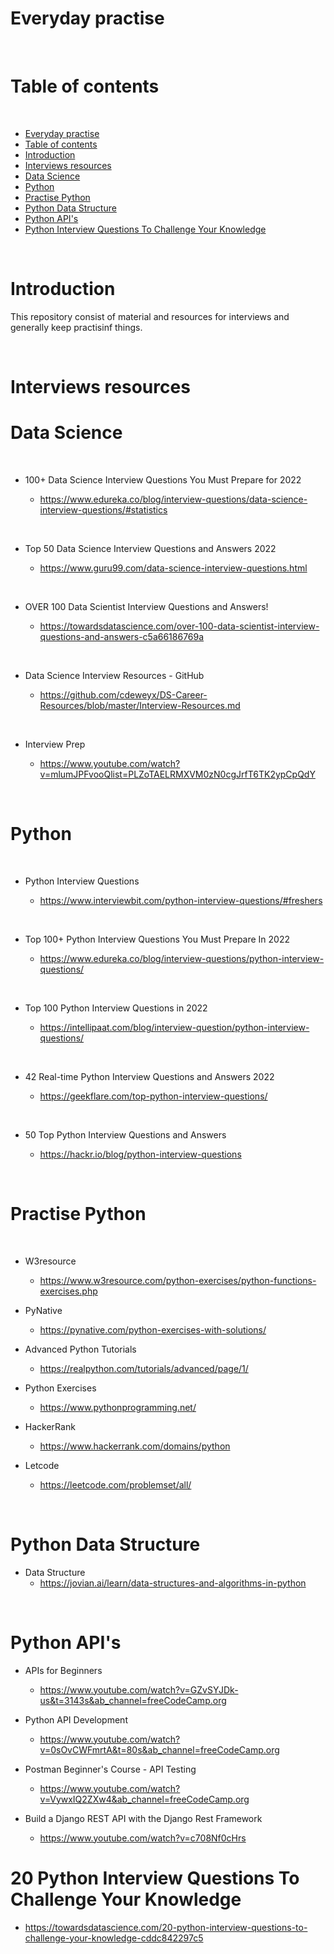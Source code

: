 
# Everyday practise

<p>&nbsp;</p>

# Table of contents

<p>&nbsp;</p>

<!-- TOC -->

- [Everyday practise](#everyday-practise)
- [Table of contents](#table-of-contents)
- [Introduction](#introduction)
- [Interviews resources](#interviews-resources)
- [Data Science](#data-science)
- [Python](#python)
- [Practise Python](#practise-python)
- [Python Data Structure](#python-data-structure)
- [Python API's](#python-apis)
- [Python Interview Questions To Challenge Your Knowledge](#python-interview-questions-to-challenge-your-knowledge)

<!-- /TOC -->

<p>&nbsp;</p>

# Introduction

This repository consist of material and resources for interviews and generally keep practisinf things.

<p>&nbsp;</p>

# Interviews resources

# Data Science

<p>&nbsp;</p>

- 100+ Data Science Interview Questions You Must Prepare for 2022

    - https://www.edureka.co/blog/interview-questions/data-science-interview-questions/#statistics

<p>&nbsp;</p>


- Top 50 Data Science Interview Questions and Answers 2022

    - https://www.guru99.com/data-science-interview-questions.html

<p>&nbsp;</p>


- OVER 100 Data Scientist Interview Questions and Answers!

    - https://towardsdatascience.com/over-100-data-scientist-interview-questions-and-answers-c5a66186769a

<p>&nbsp;</p>

- Data Science Interview Resources - GitHub

    - https://github.com/cdeweyx/DS-Career-Resources/blob/master/Interview-Resources.md

<p>&nbsp;</p>


- Interview Prep

    - https://www.youtube.com/watch?v=mlumJPFvooQlist=PLZoTAELRMXVM0zN0cgJrfT6TK2ypCpQdY


<p>&nbsp;</p>

# Python

<p>&nbsp;</p>

- Python Interview Questions

    - https://www.interviewbit.com/python-interview-questions/#freshers

<p>&nbsp;</p>

- Top 100+ Python Interview Questions You Must Prepare In 2022

    - https://www.edureka.co/blog/interview-questions/python-interview-questions/

<p>&nbsp;</p>

- Top 100 Python Interview Questions in 2022

    - https://intellipaat.com/blog/interview-question/python-interview-questions/

<p>&nbsp;</p>

- 42 Real-time Python Interview Questions and Answers 2022

    - https://geekflare.com/top-python-interview-questions/

<p>&nbsp;</p>

- 50 Top Python Interview Questions and Answers

    - https://hackr.io/blog/python-interview-questions


<p>&nbsp;</p>

# Practise Python

<p>&nbsp;</p>

- W3resource
    - https://www.w3resource.com/python-exercises/python-functions-exercises.php

- PyNative
    - https://pynative.com/python-exercises-with-solutions/

- Advanced Python Tutorials
    - https://realpython.com/tutorials/advanced/page/1/

- Python Exercises
    - https://www.pythonprogramming.net/

- HackerRank
    - https://www.hackerrank.com/domains/python

- Letcode
    - https://leetcode.com/problemset/all/

<p>&nbsp;</p>

# Python Data Structure

- Data Structure
    - https://jovian.ai/learn/data-structures-and-algorithms-in-python

<p>&nbsp;</p>

# Python API's

- APIs for Beginners
    - https://www.youtube.com/watch?v=GZvSYJDk-us&t=3143s&ab_channel=freeCodeCamp.org

- Python API Development
    - https://www.youtube.com/watch?v=0sOvCWFmrtA&t=80s&ab_channel=freeCodeCamp.org

- Postman Beginner's Course - API Testing
    - https://www.youtube.com/watch?v=VywxIQ2ZXw4&ab_channel=freeCodeCamp.org

- Build a Django REST API with the Django Rest Framework
    - https://www.youtube.com/watch?v=c708Nf0cHrs

# 20 Python Interview Questions To Challenge Your Knowledge
- https://towardsdatascience.com/20-python-interview-questions-to-challenge-your-knowledge-cddc842297c5